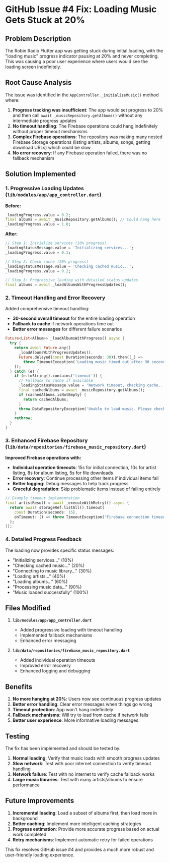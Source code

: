 # GitHub Issue #4 Fix: Loading Music Gets Stuck at 20%

## Problem Description
The Robin Radio Flutter app was getting stuck during initial loading, with the "loading music" progress indicator pausing at 20% and never completing. This was causing a poor user experience where users would see the loading screen indefinitely.

## Root Cause Analysis
The issue was identified in the `AppController._initializeMusic()` method where:

1. **Progress tracking was insufficient**: The app would set progress to 20% and then call `await _musicRepository.getAlbums()` without any intermediate progress updates
2. **No timeout handling**: The Firebase operations could hang indefinitely without proper timeout mechanisms
3. **Complex Firebase operations**: The repository was making many nested Firebase Storage operations (listing artists, albums, songs, getting download URLs) which could be slow
4. **No error recovery**: If any Firebase operation failed, there was no fallback mechanism

## Solution Implemented

### 1. Progressive Loading Updates (`lib/modules/app/app_controller.dart`)

**Before:**
```dart
_loadingProgress.value = 0.2;
final albums = await _musicRepository.getAlbums(); // Could hang here
_loadingProgress.value = 1.0;
```

**After:**
```dart
// Step 1: Initialize services (10% progress)
_loadingStatusMessage.value = 'Initializing services...';
_loadingProgress.value = 0.1;

// Step 2: Check cache (20% progress)  
_loadingStatusMessage.value = 'Checking cached music...';
_loadingProgress.value = 0.2;

// Step 3: Progressive loading with detailed status updates
final albums = await _loadAlbumsWithProgressUpdates();
```

### 2. Timeout Handling and Error Recovery

Added comprehensive timeout handling:
- **30-second overall timeout** for the entire loading operation
- **Fallback to cache** if network operations time out
- **Better error messages** for different failure scenarios

```dart
Future<List<Album>> _loadAlbumsWithProgress() async {
  try {
    return await Future.any([
      _loadAlbumsWithProgressUpdates(),
      Future.delayed(const Duration(seconds: 30)).then((_) => 
        throw TimeoutException('Loading music timed out after 30 seconds', const Duration(seconds: 30))),
    ]);
  } catch (e) {
    if (e.toString().contains('timeout')) {
      // Fallback to cache if available
      _loadingStatusMessage.value = 'Network timeout, checking cache...';
      final cachedAlbums = await _musicRepository.getAlbums();
      if (cachedAlbums.isNotEmpty) {
        return cachedAlbums;
      }
      throw DataRepositoryException('Unable to load music. Please check your internet connection and try again.', 'NETWORK_TIMEOUT');
    }
    rethrow;
  }
}
```

### 3. Enhanced Firebase Repository (`lib/data/repositories/firebase_music_repository.dart`)

**Improved Firebase operations with:**
- **Individual operation timeouts**: 15s for initial connection, 10s for artist listing, 8s for album listing, 5s for file downloads
- **Error recovery**: Continue processing other items if individual items fail
- **Better logging**: Debug messages to help track progress
- **Graceful degradation**: Skip problematic items instead of failing entirely

```dart
// Example timeout implementation
final artistResult = await _executeWithRetry(() async {
  return await storageRef.listAll().timeout(
    const Duration(seconds: 15),
    onTimeout: () => throw TimeoutException('Firebase connection timeout', const Duration(seconds: 15)),
  );
});
```

### 4. Detailed Progress Feedback

The loading now provides specific status messages:
- "Initializing services..." (10%)
- "Checking cached music..." (20%) 
- "Connecting to music library..." (30%)
- "Loading artists..." (40%)
- "Loading albums..." (60%)
- "Processing music data..." (90%)
- "Music loaded successfully" (100%)

## Files Modified

1. **`lib/modules/app/app_controller.dart`**
   - Added progressive loading with timeout handling
   - Implemented fallback mechanisms
   - Enhanced error messaging

2. **`lib/data/repositories/firebase_music_repository.dart`**
   - Added individual operation timeouts
   - Improved error recovery
   - Enhanced logging and debugging

## Benefits

1. **No more hanging at 20%**: Users now see continuous progress updates
2. **Better error handling**: Clear error messages when things go wrong
3. **Timeout protection**: App won't hang indefinitely
4. **Fallback mechanisms**: Will try to load from cache if network fails
5. **Better user experience**: More informative loading messages

## Testing

The fix has been implemented and should be tested by:

1. **Normal loading**: Verify that music loads with smooth progress updates
2. **Slow network**: Test with poor internet connection to verify timeout handling
3. **Network failure**: Test with no internet to verify cache fallback works
4. **Large music libraries**: Test with many artists/albums to ensure performance

## Future Improvements

1. **Incremental loading**: Load a subset of albums first, then load more in background
2. **Better caching**: Implement more intelligent caching strategies
3. **Progress estimation**: Provide more accurate progress based on actual work completed
4. **Retry mechanisms**: Implement automatic retry for failed operations

This fix resolves GitHub issue #4 and provides a much more robust and user-friendly loading experience.